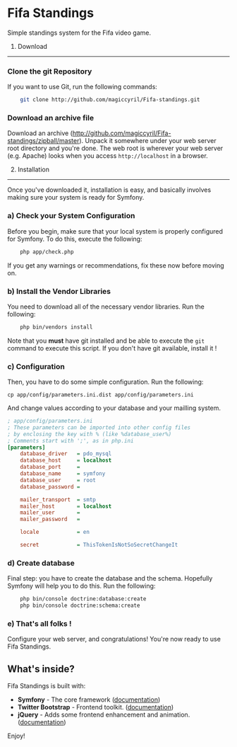 Fifa Standings
========================

Simple standings system for the Fifa video game.

1) Download
--------------------------------

### Clone the git Repository

If you want to use Git, run the following commands:

``` bash
    git clone http://github.com/magiccyril/Fifa-standings.git
```

### Download an archive file

Download an archive
(http://github.com/magiccyril/Fifa-standings/zipball/master).
Unpack it somewhere under your web server root directory and you're done.
The web root is wherever your web server (e.g. Apache) looks when you
access `http://localhost` in a browser.

2) Installation
---------------

Once you've downloaded it, installation is easy, and basically
involves making sure your system is ready for Symfony.

### a) Check your System Configuration

Before you begin, make sure that your local system is properly configured
for Symfony. To do this, execute the following:

``` bash
    php app/check.php
```

If you get any warnings or recommendations, fix these now before moving on.

### b) Install the Vendor Libraries

You need to download all of the necessary vendor libraries. Run the following:

``` bash
    php bin/vendors install
```

Note that you **must** have git installed and be able to execute the `git`
command to execute this script. If you don't have git available, install
it !

### c) Configuration

Then, you have to do some simple configuration. Run the following:

    cp app/config/parameters.ini.dist app/config/parameters.ini

And change values according to your database and your mailling system.

``` ini
; app/config/parameters.ini
; These parameters can be imported into other config files
; by enclosing the key with % (like %database_user%)
; Comments start with ';', as in php.ini
[parameters]
    database_driver   = pdo_mysql
    database_host     = localhost
    database_port     =
    database_name     = symfony
    database_user     = root
    database_password =

    mailer_transport  = smtp
    mailer_host       = localhost
    mailer_user       =
    mailer_password   =

    locale            = en

    secret            = ThisTokenIsNotSoSecretChangeIt
```

### d) Create database

Final step: you have to create the database and the schema. Hopefully Symfony
will help you to do this. Run the following:

``` bash
    php bin/console doctrine:database:create
    php bin/console doctrine:schema:create
```

### e) That's all folks !

Configure your web server, and congratulations! You're now ready to use Fifa Standings.

What's inside?
---------------
Fifa Standings is built with:

* **Symfony** - The core framework ([documentation](http://symfony.com/doc/current/))
* **Twitter Bootstrap** - Frontend toolkit. ([documentation](http://twitter.github.com/bootstrap/))
* **jQuery** - Adds some frontend enhancement and animation.
  ([documentation](http://docs.jquery.com/Main_Page))

Enjoy!
